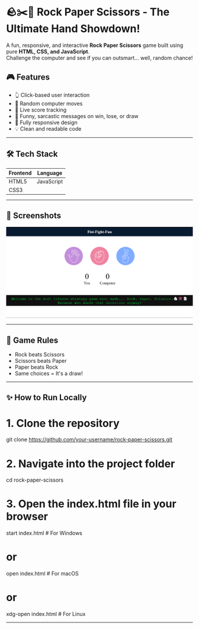 # 🪨✂️📄 Rock Paper Scissors - The Ultimate Hand Showdown!

A fun, responsive, and interactive **Rock Paper Scissors** game built using pure **HTML, CSS, and JavaScript**.  
Challenge the computer and see if you can outsmart... well, random chance!


## 🎮 Features

- 👆 Click-based user interaction
- 🤖 Random computer moves
- 🎯 Live score tracking
- 🧠 Funny, sarcastic messages on win, lose, or draw
- 📱 Fully responsive design
- 💡 Clean and readable code

---

## 🛠️ Tech Stack

| Frontend | Language |
|----------|----------|
| HTML5    | JavaScript |
| CSS3     |           |

---

## 📸 Screenshots

![Game Screenshot](./Images/Image.png)

---

## 🧩 Game Rules

- Rock beats Scissors
- Scissors beats Paper
- Paper beats Rock
- Same choices = It's a draw!

---

## ✨ How to Run Locally

# 1. Clone the repository
git clone https://github.com/your-username/rock-paper-scissors.git

# 2. Navigate into the project folder
cd rock-paper-scissors

# 3. Open the index.html file in your browser
start index.html        # For Windows
# or
open index.html         # For macOS
# or
xdg-open index.html     # For Linux

---

